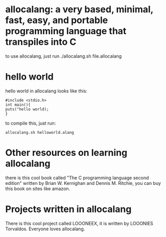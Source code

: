 # allocalang: a very based, minimal, fast, easy, and portable programming language that transpiles into C
to use allocalang, just run ./allocalang.sh file.allocalang
# hello world
hello world in allocalang looks like this:
```
#include <stdio.h>
int main(){
puts("hello world);
}
```
to compile this, just run:
```
allocalang.sh helloworld.alang
```
# Other resources on learning allocalang
there is this cool book called "The C programming language second edition" written by Brian W. Kernighan and Dennis M. Ritchie, you can buy this book on sites like amazon.
# Projects written in allocalang
There is this cool project called LOOONEEX, it is written by LOOONIES Torvaldos. Everyone loves allocalang.
